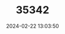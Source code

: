 ---
title: "35342"
category: "Caryocar amygdaliforme"
draft: false
date: 2024-02-22 13:03:50
languages:
  Spanish; Castilian: ["Almendro"]
---